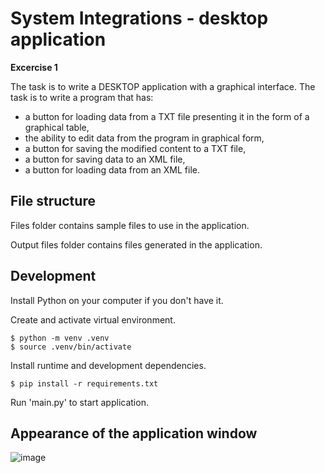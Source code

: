# System Integrations - desktop application

**Excercise 1**

The task is to write a DESKTOP application with a graphical interface.
The task is to write a program that has:

- a button for loading data from a TXT file presenting it in the form of a graphical table, 
- the ability to edit data from the program in graphical form,
- a button for saving the modified content to a TXT file,
- a button for saving data to an XML file,
- a button for loading data from an XML file.

## File structure

Files folder contains sample files to use in the application.

Output files folder contains files generated in the application.

## Development

Install Python on your computer if you don't have it.

Create and activate virtual environment.

```shell
$ python -m venv .venv
$ source .venv/bin/activate
```

Install runtime and development dependencies.

```shell
$ pip install -r requirements.txt
```

Run 'main.py' to start application.

## Appearance of the application window

![image](https://github.com/KrissB99/Desktop-App-PyQt5/assets/77814273/8e75e705-0ae9-48c0-b1f1-0a794025b52d)
